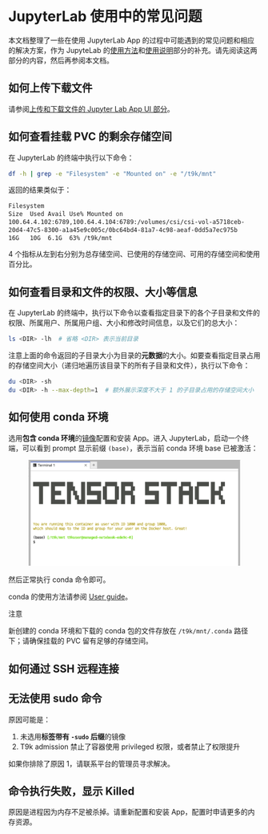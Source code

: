 # JupyterLab 使用中的常见问题

本文档整理了一些在使用 JupyterLab App 的过程中可能遇到的常见问题和相应的解决方案，作为 JupyteLab 的[使用方法](../../app/jupyterlab.md#使用方法)和[使用说明](../../app/jupyterlab.md#使用说明)部分的补充。请先阅读这两部分的内容，然后再参阅本文档。

## 如何上传下载文件

请参阅[上传和下载文件的 Jupyter Lab App UI 部分](../../guide/theme/upload-and-download-file.md#jupyter-lab-app-ui)。

## 如何查看挂载 PVC 的剩余存储空间

在 JupyterLab 的终端中执行以下命令：

```bash
df -h | grep -e "Filesystem" -e "Mounted on" -e "/t9k/mnt"
```

返回的结果类似于：

```
Filesystem
Size  Used Avail Use% Mounted on
100.64.4.102:6789,100.64.4.104:6789:/volumes/csi/csi-vol-a5718ceb-20d4-47c5-8300-a1a45e9c005c/0bc64bd4-81a7-4c98-aeaf-0dd5a7ec975b
16G   10G  6.1G  63% /t9k/mnt
```

4 个指标从左到右分别为总存储空间、已使用的存储空间、可用的存储空间和使用百分比。

## 如何查看目录和文件的权限、大小等信息

在 JupyterLab 的终端中，执行以下命令以查看指定目录下的各个子目录和文件的权限、所属用户、所属用户组、大小和修改时间信息，以及它们的总大小：

```bash
ls <DIR> -lh  # 省略 <DIR> 表示当前目录
```

注意上面的命令返回的子目录大小为目录的**元数据**的大小。如要查看指定目录占用的存储空间大小（递归地遍历该目录下的所有子目录和文件），执行以下命令：

```bash
du <DIR> -sh
du <DIR> -h --max-depth=1  # 额外展示深度不大于 1 的子目录占用的存储空间大小
```

## 如何使用 conda 环境

选用**包含 conda 环境**的[镜像](../../app/jupyterlab.md#镜像)配置和安装 App。进入 JupyterLab，启动一个终端，可以看到 prompt 显示前缀 `(base)`，表示当前 conda 环境 base 已被激活：

<figure class="screenshot">
  <img alt="conda" src="../../assets/reference/faq/faq-in-jupyterlab-usage/conda.png" />
</figure>

然后正常执行 conda 命令即可。

conda 的使用方法请参阅 <a target="_blank" rel="noopener noreferrer" href="https://docs.conda.io/projects/conda/en/stable/user-guide/index.html">User guide</a>。

<aside class="note">
<div class="title">注意</div>

新创建的 conda 环境和下载的 conda 包的文件存放在 `/t9k/mnt/.conda` 路径下；请确保挂载的 PVC 留有足够的存储空间。

</aside>

## 如何通过 SSH 远程连接

## 无法使用 sudo 命令

原因可能是：

1. 未选用**标签带有 `-sudo` 后缀**的镜像
2. T9k admission 禁止了容器使用 privileged 权限，或者禁止了权限提升

如果你排除了原因 1，请联系平台的管理员寻求解决。

## 命令执行失败，显示 Killed

原因是进程因为内存不足被杀掉。请重新配置和安装 App，配置时申请更多的内存资源。
